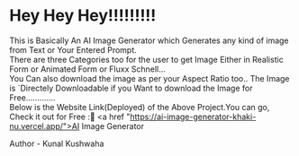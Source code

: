 # Hey Hey Hey!!!!!!!!!

This is Basically An AI Image Generator which Generates any kind of image from Text or Your Entered Prompt.<br>
There are three Categories too for the user to get Image Either in Realistic Form or Animated Form or Fluxx Schnell...
<br>
You Can also download the image as per your Aspect Ratio too..
The Image is `Directely Downloadable if you Want to download the Image for Free.............<br>
Below is the Website Link(Deployed) of the Above Project.You can go, Check it out for Free :🙌
<a href "https://ai-image-generator-khaki-nu.vercel.app/">AI Image Generator</a>

Author - Kunal Kushwaha
